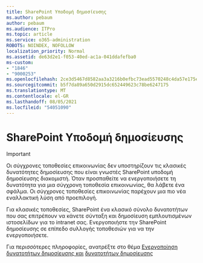 ```yaml
---
title: SharePoint Υποδομή δημοσίευσης
ms.author: pebaum
author: pebaum
ms.audience: ITPro
ms.topic: article
ms.service: o365-administration
ROBOTS: NOINDEX, NOFOLLOW
localization_priority: Normal
ms.assetid: de63d2e1-f053-40ed-ac1a-041ddafefba0
ms-custom:
- "1846"
- "9000253"
ms.openlocfilehash: 2ce3d5467d8582aa3a3216b0efbc73ead5570248c4da57e175e0d4decc326f1c
ms.sourcegitcommit: b5f7da89a650d2915dc652449623c78be6247175
ms.translationtype: MT
ms.contentlocale: el-GR
ms.lasthandoff: 08/05/2021
ms.locfileid: "54051090"
---
```

# <a name="sharepoint-publishing-infrastructure"></a>SharePoint Υποδομή δημοσίευσης

> [!IMPORTANT]
> Οι σύγχρονες τοποθεσίες επικοινωνίας δεν υποστηρίζουν τις κλασικές δυνατότητες δημοσίευσης που είναι γνωστές SharePoint υποδομή δημοσίευσης διακομιστή. Όταν προσπαθείτε να ενεργοποιήσετε τη δυνατότητα για μια σύγχρονη τοποθεσία επικοινωνίας, θα λάβετε ένα σφάλμα. Οι σύγχρονες τοποθεσίες επικοινωνίας παρέχουν μια πιο νέα εναλλακτική λύση από προεπιλογή.

Για κλασικές τοποθεσίες, SharePoint ένα κλασικό σύνολο δυνατοτήτων που σας επιτρέπουν να κάνετε σύνταξη και δημοσίευση εμπλουτισμένων ιστοσελίδων για το intranet σας. Ενεργοποιήστε την SharePoint δημοσίευσης σε επίπεδο συλλογής τοποθεσιών για να την ενεργοποιήσετε.

Για περισσότερες πληροφορίες, ανατρέξτε στο θέμα [Ενεργοποίηση δυνατοτήτων δημοσίευσης και](https://support.office.com/article/Enable-publishing-features-479677A6-8B33-4AC7-907D-071C1C7E4518) [δυνατοτήτων δημοσίευσης](https://support.office.com/article/Features-enabled-in-a-SharePoint-Online-publishing-site-3AB3810C-3C2C-4361-9D0E-0CBE666EA0B0?wt.mc_id=O365_Portal_MMaven#__toc336865553)
